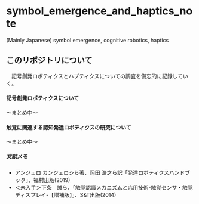# symbol_emergence_and_haptics_note
(Mainly Japanese) symbol emergence, cognitive robotics, haptics


## このリポジトリについて

　記号創発ロボティクスとハプティクスについての調査を備忘的に記録していく。  
 
 
#### 記号創発ロボティクスについて
～まとめ中～


#### 触覚に関連する認知発達ロボティクスの研究について
～まとめ中～



##### 文献メモ

* アンジェロ カンジェロシら著、岡田 浩之ら訳「発達ロボティクスハンドブック」、福村出版(2019)
* ＜未入手＞下条　誠ら、「触覚認識メカニズムと応用技術-触覚センサ・触覚ディスプレイ-【増補版】」、S&T出版(2014)




